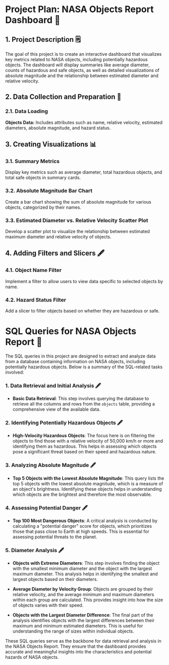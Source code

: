 # Project Plan: NASA Objects Report Dashboard 🚀

## 1. Project Description 🗒️

The goal of this project is to create an interactive dashboard that visualizes key metrics related to NASA objects, including potentially hazardous objects. The dashboard will display summaries like average diameter, counts of hazardous and safe objects, as well as detailed visualizations of absolute magnitude and the relationship between estimated diameter and relative velocity.

## 2. Data Collection and Preparation 📁

### 2.1. Data Loading

**Objects Data:** Includes attributes such as name, relative velocity, estimated diameters, absolute magnitude, and hazard status.

## 3. Creating Visualizations 📊

### 3.1. Summary Metrics

Display key metrics such as average diameter, total hazardous objects, and total safe objects in summary cards.

### 3.2. Absolute Magnitude Bar Chart

Create a bar chart showing the sum of absolute magnitude for various objects, categorized by their names.

### 3.3. Estimated Diameter vs. Relative Velocity Scatter Plot

Develop a scatter plot to visualize the relationship between estimated maximum diameter and relative velocity of objects.

## 4. Adding Filters and Slicers 🖋️

### 4.1. Object Name Filter

Implement a filter to allow users to view data specific to selected objects by name.

### 4.2. Hazard Status Filter

Add a slicer to filter objects based on whether they are hazardous or safe.


# SQL Queries for NASA Objects Report 🚀

The SQL queries in this project are designed to extract and analyze data from a database containing information on NASA objects, including potentially hazardous objects. Below is a summary of the SQL-related tasks involved:

### 1. Data Retrieval and Initial Analysis 🖋️
- **Basic Data Retrieval**: 
  This step involves querying the database to retrieve all the columns and rows from the `objects` table, providing a comprehensive view of the available data.

### 2. Identifying Potentially Hazardous Objects 🖋️
- **High-Velocity Hazardous Objects**:
  The focus here is on filtering the objects to find those with a relative velocity of 50,000 km/h or more and identifying them as hazardous. This helps in assessing which objects pose a significant threat based on their speed and hazardous nature.

### 3. Analyzing Absolute Magnitude 🖋️
- **Top 5 Objects with the Lowest Absolute Magnitude**:
  This query lists the top 5 objects with the lowest absolute magnitude, which is a measure of an object's brightness. Identifying these objects helps in understanding which objects are the brightest and therefore the most observable.

### 4. Assessing Potential Danger 🖋️
- **Top 100 Most Dangerous Objects**:
  A critical analysis is conducted by calculating a "potential danger" score for objects, which prioritizes those that pass close to Earth at high speeds. This is essential for assessing potential threats to the planet.

### 5. Diameter Analysis 🖋️
- **Objects with Extreme Diameters**:
  This step involves finding the object with the smallest minimum diameter and the object with the largest maximum diameter. This analysis helps in identifying the smallest and largest objects based on their diameters.

- **Average Diameter by Velocity Group**:
  Objects are grouped by their relative velocity, and the average minimum and maximum diameters within each group are calculated. This provides insight into how the size of objects varies with their speed.

- **Objects with the Largest Diameter Difference**:
  The final part of the analysis identifies objects with the largest differences between their maximum and minimum estimated diameters. This is useful for understanding the range of sizes within individual objects.

These SQL queries serve as the backbone for data retrieval and analysis in the NASA Objects Report. They ensure that the dashboard provides accurate and meaningful insights into the characteristics and potential hazards of NASA objects.

